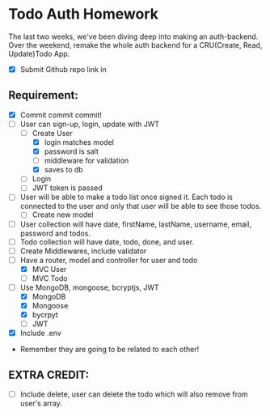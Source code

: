 # Todo Auth Homework
The last two weeks, we've been diving deep into making an auth-backend.
Over the weekend, remake the whole auth backend for a CRU(Create, Read, Update)Todo App.

- [x] Submit Github repo link in

## Requirement:
- [x] Commit commit commit!
- [ ] User can sign-up, login, update with JWT
  - [ ] Create User
    - [x] login matches model
    - [x] password is salt
    - [ ] middleware for validation
    - [x] saves to db
  - [ ] Login
  - [ ] JWT token is passed
- [ ] User will be able to make a todo list once signed it. Each todo is connected to the user and only that user will be able to see those todos.
  - [ ] Create new model
- [ ] User collection will have date, firstName, lastName, username, email, password and todos.
- [ ] Todo collection will have date, todo, done, and user.
- [ ] Create Middlewares, include validator
- [ ] Have a router, model and controller for user and todo
  - [x] MVC User
  - [ ] MVC Todo
- [ ] Use MongoDB, mongoose, bcryptjs, JWT
  - [x] MongoDB
  - [x] Mongoose
  - [x] bycrpyt
  - [ ] JWT
- [x] Include .env

* Remember they are going to be related to each other!

## EXTRA CREDIT:
- [ ] Include delete, user can delete the todo which will also remove from user's array.